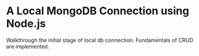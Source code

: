# A Local MongoDB Connection using Node.js

Walkthrough the initial stage of local db connection.
Fundamentals of CRUD are implemented.